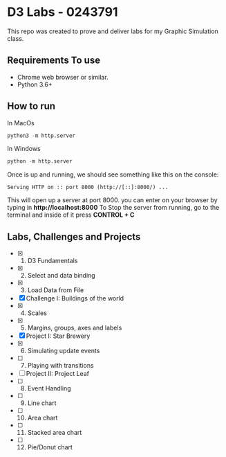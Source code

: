 # D3 Labs - 0243791
This repo was created to prove and deliver labs for my Graphic Simulation class. 

## Requirements To use
- Chrome web browser or similar.
- Python 3.6+

## How to run 
In MacOs
```Python
python3 -m http.server
```
In Windows
```Python
python -m http.server
```
Once is up and running, we should see something like this on the console:
```
Serving HTTP on :: port 8000 (http://[::]:8000/) ... 
```
This will open up a server at port 8000. you can enter on your browser by typing in **http://localhost:8000**
To Stop the server from running, go to the terminal and inside of it press **CONTROL + C** 

## Labs, Challenges and Projects
- [x] 1) D3 Fundamentals
- [x] 2) Select and data binding
- [x] 3) Load Data from File
- [x] Challenge I: Buildings of the world 
- [x] 4) Scales
- [x] 5) Margins, groups, axes and labels
- [x] Project I: Star Brewery
- [x] 6) Simulating update events  
- [ ] 7) Playing with transitions 
- [ ] Project II: Project Leaf 
- [ ] 8) Event Handling
- [ ] 9) Line chart
- [ ] 10) Area chart
- [ ] 11) Stacked area chart
- [ ] 12) Pie/Donut chart
